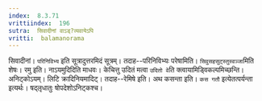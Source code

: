 ```yaml
---
index:  8.3.71
vrittiindex:  196
sutra:  सिवादीनां वाऽड्?व्यवायेऽपि
vritti:  balamanorama 
---
```


सिवादीनां। `परिनिविभ्य` इति सूत्रादुत्तरमिदं सूत्रम्। तदाह--परिनिविभ्यः परेषामिति। `सिवुसहसुट्स्तुस्वञ्जा`मिति शेषः। रमु इति। नाऽयमुदिदिति माधवः। केचित्तु उदितं मत्वा `उदितो वे`ति क्त्वायामिड्विकल्पमिच्छन्ति। अनिट्कोऽयम्। लिटि क्रादिनियमादिट्। तदाह--रेमिषे इति। अथ कसन्ता इति। `कस गतौ` इत्येतत्पर्यन्ता इत्यर्थः। षद्लृधातुः षोपदेशोऽनिट्कश्च। 

